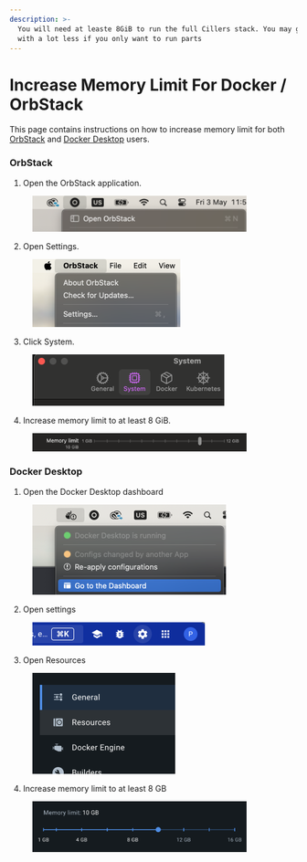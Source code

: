 ```yaml
---
description: >-
  You will need at leaste 8GiB to run the full Cillers stack. You may get away
  with a lot less if you only want to run parts
---
```


# Increase Memory Limit For Docker / OrbStack

This page contains instructions on how to increase memory limit for both [OrbStack](increase-memory-limit-for-docker-orbstack.md#orbstack) and [Docker Desktop](increase-memory-limit-for-docker-orbstack.md#docker-desktop) users.&#x20;

### OrbStack

1. Open the OrbStack application.&#x20;

<figure><img src="../../.gitbook/assets/image (4).png" alt="" width="375"><figcaption></figcaption></figure>

2. Open Settings.

<figure><img src="../../.gitbook/assets/image (1) (1).png" alt="" width="259"><figcaption></figcaption></figure>

3. Click System.&#x20;

<figure><img src="../../.gitbook/assets/image (2) (1).png" alt="" width="336"><figcaption></figcaption></figure>

4. Increase memory limit to at least 8 GiB.&#x20;

<figure><img src="../../.gitbook/assets/image (3) (1).png" alt="" width="375"><figcaption></figcaption></figure>

### Docker Desktop

1. Open the Docker Desktop dashboard

<figure><img src="../../.gitbook/assets/image.png" alt="" width="339"><figcaption></figcaption></figure>

2. Open settings

<figure><img src="../../.gitbook/assets/image (1).png" alt="" width="302"><figcaption></figcaption></figure>

3. Open Resources

<figure><img src="../../.gitbook/assets/image (2).png" alt="" width="250"><figcaption></figcaption></figure>

4. Increase memory limit to at least 8 GB

<figure><img src="../../.gitbook/assets/image (3).png" alt="" width="375"><figcaption></figcaption></figure>

